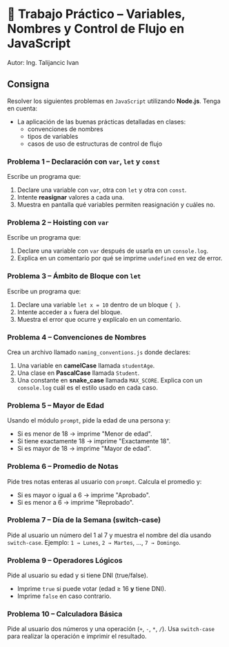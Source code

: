# 📝 Trabajo Práctico – Variables, Nombres y Control de Flujo en JavaScript
Autor: Ing. Talijancic Ivan

## Consigna
Resolver los siguientes problemas  en `JavaScript` utilizando **Node.js**. Tenga en cuenta:

- La aplicación de las buenas prácticas detalladas en clases:
  - convenciones de nombres
  - tipos de variables
  - casos de uso de estructuras de control de flujo


### **Problema 1 – Declaración con `var`, `let` y `const`**
Escribe un programa que:
1. Declare una variable con `var`, otra con `let` y otra con `const`.
2. Intente **reasignar** valores a cada una.
3. Muestra en pantalla qué variables permiten reasignación y cuáles no.


### **Problema 2 – Hoisting con `var`**
Escribe un programa que:
1. Declare una variable con `var` después de usarla en un `console.log`.
2. Explica en un comentario por qué se imprime `undefined` en vez de error.


### **Problema 3 – Ámbito de Bloque con `let`**
Escribe un programa que:
1. Declare una variable `let x = 10` dentro de un bloque `{ }`.
2. Intente acceder a `x` fuera del bloque.
3. Muestra el error que ocurre y explícalo en un comentario.

### **Problema 4 – Convenciones de Nombres**
Crea un archivo llamado `naming_conventions.js` donde declares:
1. Una variable en **camelCase** llamada `studentAge`.
2. Una clase en **PascalCase** llamada `Student`.
3. Una constante en **snake_case** llamada `MAX_SCORE`.
Explica con un `console.log` cuál es el estilo usado en cada caso.

### **Problema 5 – Mayor de Edad**
Usando el módulo `prompt`, pide la edad de una persona y:
- Si es menor de 18 → imprime "Menor de edad".
- Si tiene exactamente 18 → imprime "Exactamente 18".
- Si es mayor de 18 → imprime "Mayor de edad".

### **Problema 6 – Promedio de Notas**
Pide tres notas enteras al usuario con `prompt`. Calcula el promedio y:
- Si es mayor o igual a 6 → imprime "Aprobado".
- Si es menor a 6 → imprime "Reprobado".

### **Problema 7 – Día de la Semana (switch-case)**
Pide al usuario un número del 1 al 7 y muestra el nombre del día usando `switch-case`.
Ejemplo: `1 → Lunes`, `2 → Martes`, ..., `7 → Domingo`.


### **Problema 9 – Operadores Lógicos**
Pide al usuario su edad y si tiene DNI (true/false).
- Imprime `true` si puede votar (edad ≥ 16 **y** tiene DNI).
- Imprime `false` en caso contrario.


### **Problema 10 – Calculadora Básica**
Pide al usuario dos números y una operación (`+`, `-`, `*`, `/`).
Usa `switch-case` para realizar la operación e imprimir el resultado.
